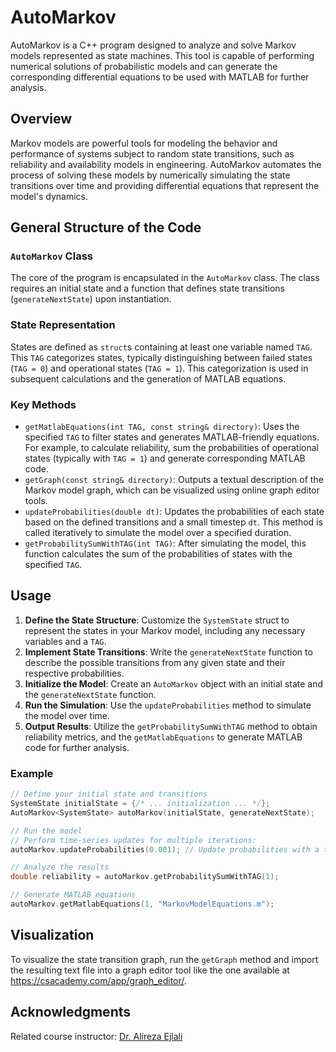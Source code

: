 # AutoMarkov
AutoMarkov is a C++ program designed to analyze and solve Markov models represented as state machines. This tool is capable of performing numerical solutions of probabilistic models and can generate the corresponding differential equations to be used with MATLAB for further analysis.

## Overview
Markov models are powerful tools for modeling the behavior and performance of systems subject to random state transitions, such as reliability and availability models in engineering. AutoMarkov automates the process of solving these models by numerically simulating the state transitions over time and providing differential equations that represent the model's dynamics.

## General Structure of the Code

### `AutoMarkov` Class

The core of the program is encapsulated in the `AutoMarkov` class. The class requires an initial state and a function that defines state transitions (`generateNextState`) upon instantiation.

### State Representation

States are defined as `struct`s containing at least one variable named `TAG`. This `TAG` categorizes states, typically distinguishing between failed states (`TAG = 0`) and operational states (`TAG = 1`). This categorization is used in subsequent calculations and the generation of MATLAB equations.

### Key Methods

- `getMatlabEquations(int TAG, const string& directory)`: Uses the specified `TAG` to filter states and generates MATLAB-friendly equations. For example, to calculate reliability, sum the probabilities of operational states (typically with `TAG = 1`) and generate corresponding MATLAB code.
- `getGraph(const string& directory)`: Outputs a textual description of the Markov model graph, which can be visualized using online graph editor tools.
- `updateProbabilities(double dt)`: Updates the probabilities of each state based on the defined transitions and a small timestep `dt`. This method is called iteratively to simulate the model over a specified duration.
- `getProbabilitySumWithTAG(int TAG)`: After simulating the model, this function calculates the sum of the probabilities of states with the specified `TAG`.

## Usage

1. **Define the State Structure**: Customize the `SystemState` struct to represent the states in your Markov model, including any necessary variables and a `TAG`.
2. **Implement State Transitions**: Write the `generateNextState` function to describe the possible transitions from any given state and their respective probabilities.
3. **Initialize the Model**: Create an `AutoMarkov` object with an initial state and the `generateNextState` function.
4. **Run the Simulation**: Use the `updateProbabilities` method to simulate the model over time.
5. **Output Results**: Utilize the `getProbabilitySumWithTAG` method to obtain reliability metrics, and the `getMatlabEquations` to generate MATLAB code for further analysis.

### Example

```cpp
// Define your initial state and transitions
SystemState initialState = {/* ... initialization ... */};
AutoMarkov<SystemState> autoMarkov(initialState, generateNextState);

// Run the model
// Perform time-series updates for multiple iterations:
autoMarkov.updateProbabilities(0.001); // Update probabilities with a timestep of 0.001

// Analyze the results
double reliability = autoMarkov.getProbabilitySumWithTAG(1);

// Generate MATLAB equations
autoMarkov.getMatlabEquations(1, "MarkovModelEquations.m");
```

## Visualization

To visualize the state transition graph, run the `getGraph` method and import the resulting text file into a graph editor tool like the one available at https://csacademy.com/app/graph_editor/.

## Acknowledgments
Related course instructor: [Dr. Alireza Ejlali](https://scholar.google.com/citations?user=H7G8s68AAAAJ&hl=en)
